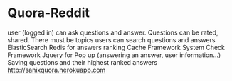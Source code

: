 # Quora-Reddit
user (logged in) can ask questions and answer. Questions can be rated, shared.
There must be topics
users can search questions and answers 
ElasticSearch
Redis for answers ranking
Cache Framework
System Check Framework
Jquery for Pop up (answering an answer, user information...)
Saving questions and their highest ranked answers
http://sanixquora.herokuapp.com
